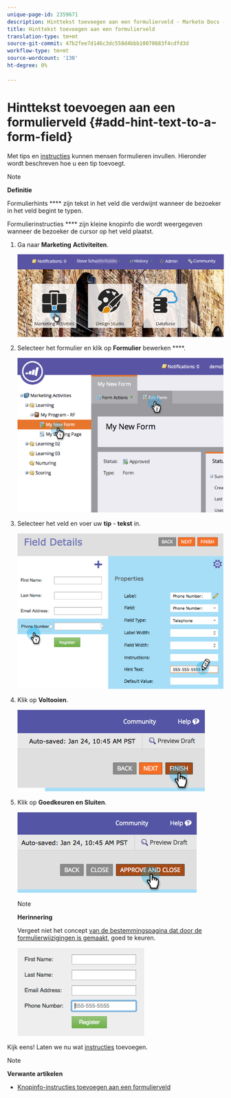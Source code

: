 ```yaml
---
unique-page-id: 2359671
description: Hinttekst toevoegen aan een formulierveld - Marketo Docs - Productdocumentatie
title: Hinttekst toevoegen aan een formulierveld
translation-type: tm+mt
source-git-commit: 47b2fee7d146c3dc558d4bbb10070683f4cdfd3d
workflow-type: tm+mt
source-wordcount: '130'
ht-degree: 0%

---
```



# Hinttekst toevoegen aan een formulierveld {#add-hint-text-to-a-form-field}

Met tips en [instructies](add-tooltip-instructions-to-a-form-field.md) kunnen mensen formulieren invullen. Hieronder wordt beschreven hoe u een tip toevoegt.

>[!NOTE]
>
>**Definitie**
>
>Formulierhints **** zijn tekst in het veld die verdwijnt wanneer de bezoeker in het veld begint te typen.
>
>Formulierinstructies **** zijn kleine knopinfo die wordt weergegeven wanneer de bezoeker de cursor op het veld plaatst.

1. Ga naar **Marketing** **Activiteiten**.

   ![](assets/login-marketing-activities-5.png)

1. Selecteer het formulier en klik op **Formulier** bewerken ****.

   ![](assets/image2014-9-15-13-3a54-3a6.png)

1. Selecteer het veld en voer uw **tip** - **tekst** in.

   ![](assets/image2014-9-15-13-3a53-3a58.png)

1. Klik op **Voltooien**.

   ![](assets/image2014-9-15-13-3a53-3a36.png)

1. Klik op **Goedkeuren en Sluiten**.

   ![](assets/image2014-9-15-13-3a53-3a29.png)

   >[!NOTE]
   >
   >**Herinnering**
   >
   >
   >Vergeet niet het concept [van de bestemmingspagina dat door de formulierwijzigingen is gemaakt,](../../../../product-docs/demand-generation/landing-pages/understanding-landing-pages/approve-unapprove-or-delete-a-landing-page.md) goed te keuren.

   ![](assets/image2014-9-15-13-3a53-3a23.png)

Kijk eens! Laten we nu wat [instructies](add-tooltip-instructions-to-a-form-field.md) toevoegen.

>[!NOTE]
>
>**Verwante artikelen**
>
>* [Knopinfo-instructies toevoegen aan een formulierveld](add-tooltip-instructions-to-a-form-field.md)

>



